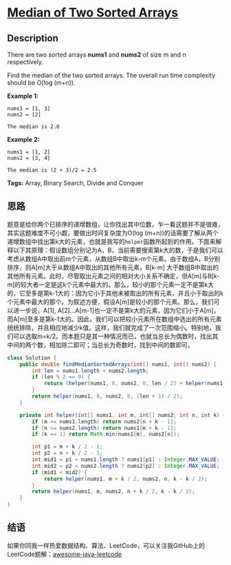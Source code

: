 # [Median of Two Sorted Arrays][title]

## Description

There are two sorted arrays **nums1** and **nums2** of size m and n respectively.

Find the median of the two sorted arrays. The overall run time complexity should be O(log (m+n)).

**Example 1:**

```
nums1 = [1, 3]
nums2 = [2]

The median is 2.0

```

**Example 2:**

```
nums1 = [1, 2]
nums2 = [3, 4]

The median is (2 + 3)/2 = 2.5
```

**Tags:** Array, Binary Search, Divide and Conquer


## 思路

题意是给你两个已排序的递增数组，让你找出其中位数，乍一看这题并不是很难，其实这题难度不可小觑，要做出时间复杂度为O(log (m+n))的话需要了解从两个递增数组中找出第k大的元素，也就是我写的`helper`函数所起到的作用。下面来解释以下其原理：假设数组分别记为A，B，当前需要搜索第k大的数，于是我们可以考虑从数组A中取出前m个元素，从数组B中取出k-m个元素。由于数组A，B分别排序，则A[m]大于从数组A中取出的其他所有元素，B[k-m] 大于数组B中取出的其他所有元素。此时，尽管取出元素之间的相对大小关系不确定，但A[m]与B[k-m]的较大者一定是这k个元素中最大的。那么，较小的那个元素一定不是第k大的，它至多是第k-1大的：因为它小于其他未被取出的所有元素，并且小于取出的k个元素中最大的那个。为叙述方便，假设A[m]是较小的那个元素。那么，我们可以进一步说，A[1], A[2]…A[m-1]也一定不是第k大的元素，因为它们小于A[m]，而A[m]至多是第k-1大的。因此，我们可以把较小元素所在数组中选出的所有元素统统排除，并且相应地减少k值。这样，我们就完成了一次范围缩小。特别地，我们可以选取m=k/2。而本题只是其一种情况而已，也就当总长为偶数时，找出其中间的两个数，相加除二即可；当总长为奇数时，找到中间的数即可。

```java
class Solution {
    public double findMedianSortedArrays(int[] nums1, int[] nums2) {
        int len = nums1.length + nums2.length;
        if (len % 2 == 0) {
            return (helper(nums1, 0, nums2, 0, len / 2) + helper(nums1, 0, nums2, 0, len / 2 + 1)) / 2.0;
        }
        return helper(nums1, 0, nums2, 0, (len + 1) / 2);
    }

    private int helper(int[] nums1, int m, int[] nums2, int n, int k) {
        if (m >= nums1.length) return nums2[n + k - 1];
        if (n >= nums2.length) return nums1[m + k - 1];
        if (k == 1) return Math.min(nums1[m], nums2[n]);

        int p1 = m + k / 2 - 1;
        int p2 = n + k / 2 - 1;
        int mid1 = p1 < nums1.length ? nums1[p1] : Integer.MAX_VALUE;
        int mid2 = p2 < nums2.length ? nums2[p2] : Integer.MAX_VALUE;
        if (mid1 < mid2) {
            return helper(nums1, m + k / 2, nums2, n, k - k / 2);
        }
        return helper(nums1, m, nums2, n + k / 2, k - k / 2);
    }
}
```


## 结语

如果你同我一样热爱数据结构、算法、LeetCode，可以关注我GitHub上的LeetCode题解：[awesome-java-leetcode][ajl]



[title]: https://leetcode.com/problems/median-of-two-sorted-arrays
[ajl]: https://github.com/Blankj/awesome-java-leetcode
